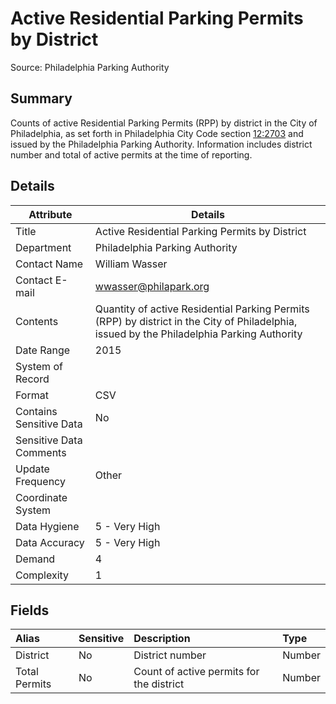 # Active Residential Parking Permits by District

Source: Philadelphia Parking Authority

Summary
--------------------------
Counts of active Residential Parking Permits (RPP) by district in the City of Philadelphia, as set forth in Philadelphia City Code section [12:2703](http://www.amlegal.com/nxt/gateway.dll/Pennsylvania/philadelphia_pa/thephiladelphiacode?f=templates$fn=default.htm$3.0$vid=amlegal:philadelphia_pa) and issued by the Philadelphia Parking Authority. Information includes district number and total of active permits at the time of reporting.


Details
-----------------

| Attribute | Details |
| ---------- |--------------|
| Title | Active Residential Parking Permits by District |
| Department | Philadelphia Parking Authority |
| Contact Name | William Wasser |
| Contact E-mail | wwasser@philapark.org |
| Contents | Quantity of active Residential Parking Permits (RPP) by district in the City of Philadelphia, issued by the Philadelphia Parking Authority|
| Date Range | 2015 |
| System of Record |  |
| Format | CSV |
| Contains Sensitive Data	| No |
| Sensitive Data Comments	|  |
| Update Frequency | Other |
| Coordinate System	|  |
| Data Hygiene | 5 - Very High |
| Data Accuracy | 5 - Very High |
| Demand | 4 |
| Complexity | 1 |



Fields
--------------------------

|Alias|Sensitive|Description|Type|
|:----|:-------------------|:------------|:------------|
District |	No | District number |Number |
Total Permits |	No | Count of active permits for the district |	Number|



